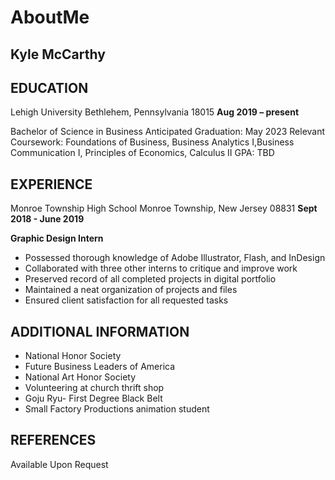 # AboutMe
## Kyle McCarthy                                                                 

## EDUCATION        

Lehigh University
Bethlehem, Pennsylvania 18015
**Aug 2019 – present**                

Bachelor of Science in Business
Anticipated Graduation: May 2023
Relevant Coursework: Foundations of Business, Business Analytics I,Business Communication I, Principles of Economics, Calculus II
GPA: TBD


## EXPERIENCE     

Monroe Township High School
Monroe Township, New Jersey 08831
**Sept 2018 - June 2019**       
                                
**Graphic Design Intern**
- Possessed thorough knowledge of Adobe Illustrator, Flash, and InDesign
- Collaborated with three other interns to critique and improve work
- Preserved record of all completed projects in digital portfolio
- Maintained a neat organization of projects and files
- Ensured client satisfaction for all requested tasks


## ADDITIONAL INFORMATION              

- National Honor Society
- Future Business Leaders of America
- National Art Honor Society
- Volunteering at church thrift shop
- Goju Ryu- First Degree Black Belt
- Small Factory Productions animation student



## REFERENCES

Available Upon Request